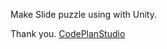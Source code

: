 Make Slide puzzle using with Unity.

Thank you.
[CodePlanStudio](https://www.youtube.com/@CodePlanStudio)
